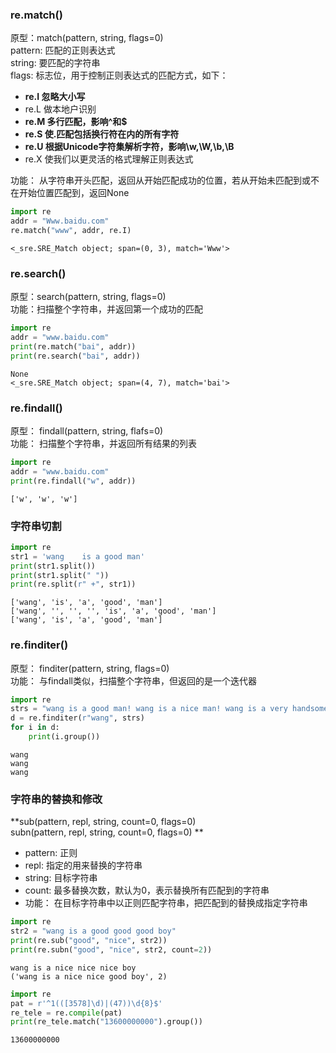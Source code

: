 
### re.match()  
原型：match(pattern, string, flags=0)  
pattern: 匹配的正则表达式  
string:  要匹配的字符串  
flags:   标志位，用于控制正则表达式的匹配方式，如下：  
* **re.I  忽略大小写**
* re.L  做本地户识别
* **re.M  多行匹配，影响^和$**  
* **re.S  使.匹配包括换行符在内的所有字符**  
* **re.U  根据Unicode字符集解析字符，影响\w,\W,\b,\B**  
* re.X  使我们以更灵活的格式理解正则表达式      

功能： 从字符串开头匹配，返回从开始匹配成功的位置，若从开始未匹配到或不在开始位置匹配到，返回None


```python
import re
addr = "Www.baidu.com"
re.match("www", addr, re.I)
```




    <_sre.SRE_Match object; span=(0, 3), match='Www'>



### re.search()
原型：search(pattern, string, flags=0)  
功能：扫描整个字符串，并返回第一个成功的匹配


```python
import re
addr = "www.baidu.com"
print(re.match("bai", addr))
print(re.search("bai", addr))
```

    None
    <_sre.SRE_Match object; span=(4, 7), match='bai'>
    

### re.findall()
原型： findall(pattern, string, flafs=0)  
功能： 扫描整个字符串，并返回所有结果的列表


```python
import re
addr = "www.baidu.com"
print(re.findall("w", addr))
```

    ['w', 'w', 'w']
    

### 字符串切割


```python
import re
str1 = 'wang    is a good man'
print(str1.split())
print(str1.split(" "))
print(re.split(r" +", str1))
```

    ['wang', 'is', 'a', 'good', 'man']
    ['wang', '', '', '', 'is', 'a', 'good', 'man']
    ['wang', 'is', 'a', 'good', 'man']
    

### re.finditer()
原型： finditer(pattern, string, flags=0)  
功能： 与findall类似，扫描整个字符串，但返回的是一个迭代器  


```python
import re
strs = "wang is a good man! wang is a nice man! wang is a very handsome man!"
d = re.finditer(r"wang", strs)
for i in d:
    print(i.group())
```

    wang
    wang
    wang
    

### 字符串的替换和修改
**sub(pattern, repl, string, count=0, flags=0)  
subn(pattern, repl, string, count=0, flags=0) **
* pattern: 正则
* repl: 指定的用来替换的字符串
* string: 目标字符串
* count: 最多替换次数，默认为0，表示替换所有匹配到的字符串
* 功能： 在目标字符串中以正则匹配字符串，把匹配到的替换成指定字符串


```python
import re
str2 = "wang is a good good good boy"
print(re.sub("good", "nice", str2))
print(re.subn("good", "nice", str2, count=2))
```

    wang is a nice nice nice boy
    ('wang is a nice nice good boy', 2)
    


```python
import re
pat = r'^1(([3578]\d)|(47))\d{8}$'
re_tele = re.compile(pat)
print(re_tele.match("13600000000").group())
```

    13600000000
    
